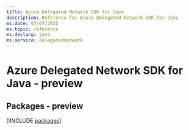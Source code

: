```yaml
---
title: Azure Delegated Network SDK for Java
description: Reference for Azure Delegated Network SDK for Java
ms.date: 07/07/2025
ms.topic: reference
ms.devlang: java
ms.service: delegatednetwork
---
```

# Azure Delegated Network SDK for Java - preview
## Packages - preview
[!INCLUDE [packages](delegated-network-index.md)]